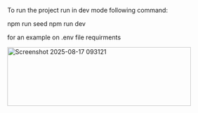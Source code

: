 To run the project run in dev mode following command:

npm run seed
npm run dev

for an example on .env file requirments 

<img width="418" height="134" alt="Screenshot 2025-08-17 093121" src="https://github.com/user-attachments/assets/b029aab8-9203-4b91-8ad5-2d42dba06016" />
